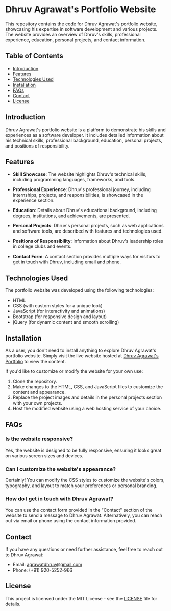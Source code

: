 # Dhruv Agrawat's Portfolio Website

This repository contains the code for Dhruv Agrawat's portfolio website, showcasing his expertise in software development and various projects. The website provides an overview of Dhruv's skills, professional experience, education, personal projects, and contact information.

## Table of Contents

- [Introduction](#introduction)
- [Features](#features)
- [Technologies Used](#technologies-used)
- [Installation](#installation)
- [FAQs](#faqs)
- [Contact](#contact)
- [License](#license)

## Introduction

Dhruv Agrawat's portfolio website is a platform to demonstrate his skills and experiences as a software developer. It includes detailed information about his technical skills, professional background, education, personal projects, and positions of responsibility.

## Features

- **Skill Showcase**: The website highlights Dhruv's technical skills, including programming languages, frameworks, and tools.

- **Professional Experience**: Dhruv's professional journey, including internships, projects, and responsibilities, is showcased in the experience section.

- **Education**: Details about Dhruv's educational background, including degrees, institutions, and achievements, are presented.

- **Personal Projects**: Dhruv's personal projects, such as web applications and software tools, are described with features and technologies used.

- **Positions of Responsibility**: Information about Dhruv's leadership roles in college clubs and events.

- **Contact Form**: A contact section provides multiple ways for visitors to get in touch with Dhruv, including email and phone.

## Technologies Used

The portfolio website was developed using the following technologies:

- HTML
- CSS (with custom styles for a unique look)
- JavaScript (for interactivity and animations)
- Bootstrap (for responsive design and layout)
- jQuery (for dynamic content and smooth scrolling)

## Installation

As a user, you don't need to install anything to explore Dhruv Agrawat's portfolio website. Simply visit the live website hosted at [Dhruv Agrawat's Portfolio](https://main--keen-pixie-88c476.netlify.app/) to view the content.

If you'd like to customize or modify the website for your own use:

1. Clone the repository.
2. Make changes to the HTML, CSS, and JavaScript files to customize the content and appearance.
3. Replace the project images and details in the personal projects section with your own projects.
4. Host the modified website using a web hosting service of your choice.

## FAQs

### Is the website responsive?

Yes, the website is designed to be fully responsive, ensuring it looks great on various screen sizes and devices.

### Can I customize the website's appearance?

Certainly! You can modify the CSS styles to customize the website's colors, typography, and layout to match your preferences or personal branding.

### How do I get in touch with Dhruv Agrawat?

You can use the contact form provided in the "Contact" section of the website to send a message to Dhruv Agrawat. Alternatively, you can reach out via email or phone using the contact information provided.

## Contact

If you have any questions or need further assistance, feel free to reach out to Dhruv Agrawat:

- Email: agrawatdhruv@gmail.com
- Phone: (+91) 920-5252-966

## License

This project is licensed under the MIT License - see the [LICENSE](LICENSE) file for details.
